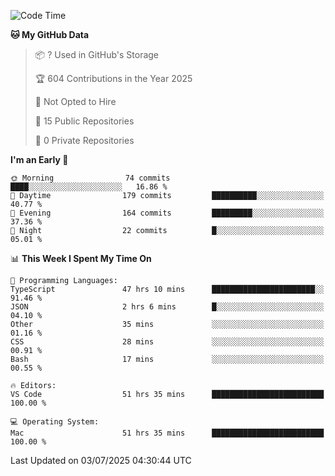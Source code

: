 <!--START_SECTION:waka-->
![Code Time](http://img.shields.io/badge/Code%20Time-7%2C295%20hrs%205%20mins-blue)

**🐱 My GitHub Data** 

> 📦 ? Used in GitHub's Storage 
 > 
> 🏆 604 Contributions in the Year 2025
 > 
> 🚫 Not Opted to Hire
 > 
> 📜 15 Public Repositories 
 > 
> 🔑 0 Private Repositories 
 > 
**I'm an Early 🐤** 

```text
🌞 Morning                74 commits          ████░░░░░░░░░░░░░░░░░░░░░   16.86 % 
🌆 Daytime                179 commits         ██████████░░░░░░░░░░░░░░░   40.77 % 
🌃 Evening                164 commits         █████████░░░░░░░░░░░░░░░░   37.36 % 
🌙 Night                  22 commits          █░░░░░░░░░░░░░░░░░░░░░░░░   05.01 % 
```


📊 **This Week I Spent My Time On** 

```text
💬 Programming Languages: 
TypeScript               47 hrs 10 mins      ███████████████████████░░   91.46 % 
JSON                     2 hrs 6 mins        █░░░░░░░░░░░░░░░░░░░░░░░░   04.10 % 
Other                    35 mins             ░░░░░░░░░░░░░░░░░░░░░░░░░   01.16 % 
CSS                      28 mins             ░░░░░░░░░░░░░░░░░░░░░░░░░   00.91 % 
Bash                     17 mins             ░░░░░░░░░░░░░░░░░░░░░░░░░   00.55 % 

🔥 Editors: 
VS Code                  51 hrs 35 mins      █████████████████████████   100.00 % 

💻 Operating System: 
Mac                      51 hrs 35 mins      █████████████████████████   100.00 % 
```


 Last Updated on 03/07/2025 04:30:44 UTC
<!--END_SECTION:waka-->

